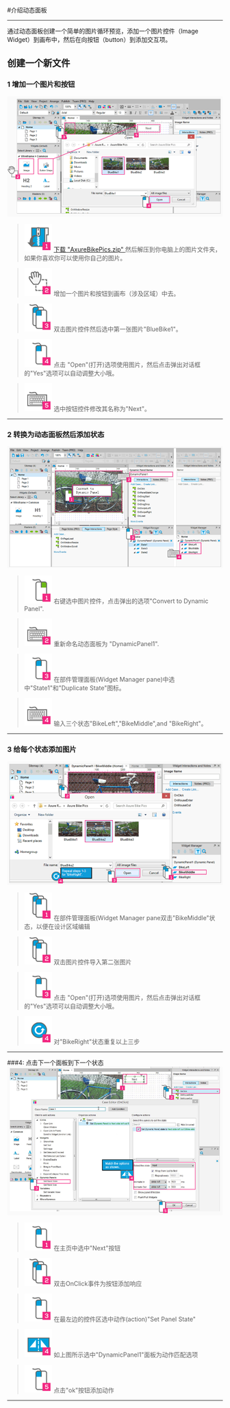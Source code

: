 
#介绍动态面板

---
通过动态面板创建一个简单的图片循环预览，添加一个图片控件（Image Widget）到画布中，然后在向按钮（button）到添加交互项。

## 创建一个新文件
### 1 增加一个图片和按钮
![](images/introducingdynamicpanels1.png)

> ![](images/introducingdynamicpanels1_1.png) 
[下载 "AxureBikePics.zip" ](http://bit.ly/SP0LrH) 然后解压到你电脑上的图片文件夹，如果你喜欢你可以使用你自己的图片。

> ![](images/introducingdynamicpanels1_2.png) 增加一个图片和按钮到画布（涉及区域）中去。

> ![](images/introducingdynamicpanels1_3.png) 双击图片控件然后选中第一张图片"BlueBike1"。

> ![](images/introducingdynamicpanels1_4.png) 点击 "Open"(打开)选项使用图片，然后点击弹出对话框的"Yes"选项可以自动调整大小哦。

> ![](images/introducingdynamicpanels1_5.png) 选中按钮控件修改其名称为"Next"。

---

### 2 转换为动态面板然后添加状态
![](images/introducingdynamicpanels2.png)

> ![](images/introducingdynamicpanels2_1.png) 右键选中图片控件，点击弹出的选项"Convert to Dynamic Panel".

> ![](images/introducingdynamicpanels2_2.png) 重新命名动态面板为 "DynamicPanel1".

> ![](images/introducingdynamicpanels2_3.png) 在部件管理面板(Widget Manager pane)中选中"State1"和"Duplicate
State"图标。

> ![](images/introducingdynamicpanels2_4.png) 输入三个状态"BikeLeft","BikeMiddle",and "BikeRight"。

---

### 3 给每个状态添加图片
![](images/introducingdynamicpanels3.png)

> ![](images/introducingdynamicpanels3_1.png) 在部件管理面板(Widget Manager pane双击"BikeMiddle"状态，以便在设计区域编辑

> ![](images/introducingdynamicpanels3_2.png) 双击图片控件导入第二张图片

> ![](images/introducingdynamicpanels3_3.png) 点击 "Open"(打开)选项使用图片，然后点击弹出对话框的"Yes"选项可以自动调整大小哦。

> ![](images/introducingdynamicpanels3_4.png) 对"BikeRight"状态重复以上三步

---

###4: 点击下一个面板到下一个状态
![](images/introducingdynamicpanels4.png)
> ![](images/introducingdynamicpanels4_1.png) 在主页中选中"Next"按钮

> ![](images/introducingdynamicpanels4_2.png) 双击OnClick事件为按钮添加响应

> ![](images/introducingdynamicpanels4_3.png) 在最左边的控件区选中动作(action)"Set Panel State"

> ![](images/introducingdynamicpanels4_4.png) 如上图所示选中"DynamicPanel1"面板为动作匹配选项

> ![](images/introducingdynamicpanels4_5.png) 点击"ok"按钮添加动作

---